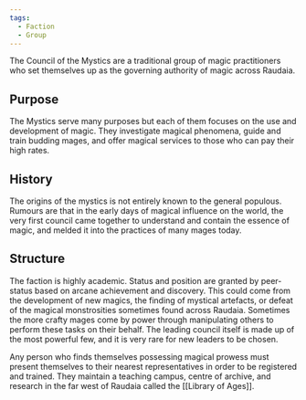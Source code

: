 ```yaml
---
tags:
  - Faction
  - Group
---
```

The Council of the Mystics are a traditional group of magic practitioners who set themselves up as the governing authority of magic across Raudaia.

## Purpose

The Mystics serve many purposes but each of them focuses on the use and development of magic. They investigate magical phenomena, guide and train budding mages, and offer magical services to those who can pay their high rates.

## History

The origins of the mystics is not entirely known to the general populous. Rumours are that in the early days of magical influence on the world, the very first council came together to understand and contain the essence of magic, and melded it into the practices of many mages today.

## Structure

The faction is highly academic. Status and position are granted by peer-status based on arcane achievement and discovery. This could come from the development of new magics, the finding of mystical artefacts, or defeat of the magical monstrosities sometimes found across Raudaia.
Sometimes the more crafty mages come by power through manipulating others to perform these tasks on their behalf.
The leading council itself is made up of the most powerful few, and it is very rare for new leaders to be chosen.

Any person who finds themselves possessing magical prowess must present themselves to their nearest representatives in order to be registered and trained. They maintain a teaching campus, centre of archive, and research in the far west of Raudaia called the [[Library of Ages]].